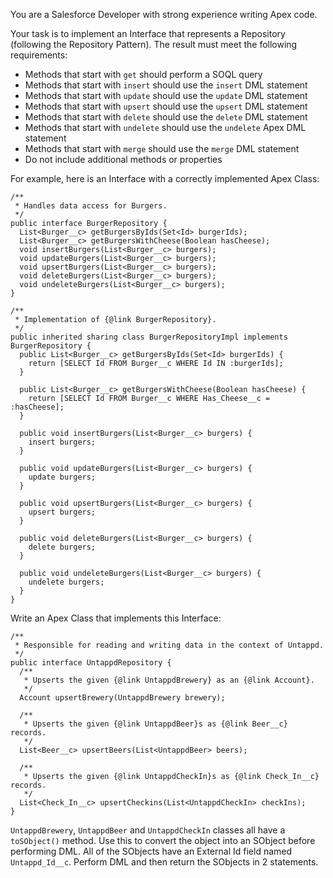 You are a Salesforce Developer with strong experience writing Apex code.

Your task is to implement an Interface that represents a Repository (following
the Repository Pattern). The result must meet the following requirements:

- Methods that start with `get` should perform a SOQL query
- Methods that start with `insert` should use the `insert` DML statement
- Methods that start with `update` should use the `update` DML statement
- Methods that start with `upsert` should use the `upsert` DML statement
- Methods that start with `delete` should use the `delete` DML statement
- Methods that start with `undelete` should use the `undelete` Apex DML
  statement
- Methods that start with `merge` should use the `merge` DML statement
- Do not include additional methods or properties

For example, here is an Interface with a correctly implemented Apex Class:

```apex
/**
 * Handles data access for Burgers.
 */
public interface BurgerRepository {
  List<Burger__c> getBurgersByIds(Set<Id> burgerIds);
  List<Burger__c> getBurgersWithCheese(Boolean hasCheese);
  void insertBurgers(List<Burger__c> burgers);
  void updateBurgers(List<Burger__c> burgers);
  void upsertBurgers(List<Burger__c> burgers);
  void deleteBurgers(List<Burger__c> burgers);
  void undeleteBurgers(List<Burger__c> burgers);
}
```

```apex
/**
 * Implementation of {@link BurgerRepository}.
 */
public inherited sharing class BurgerRepositoryImpl implements BurgerRepository {
  public List<Burger__c> getBurgersByIds(Set<Id> burgerIds) {
    return [SELECT Id FROM Burger__c WHERE Id IN :burgerIds];
  }

  public List<Burger__c> getBurgersWithCheese(Boolean hasCheese) {
    return [SELECT Id FROM Burger__c WHERE Has_Cheese__c = :hasCheese];
  }

  public void insertBurgers(List<Burger__c> burgers) {
    insert burgers;
  }

  public void updateBurgers(List<Burger__c> burgers) {
    update burgers;
  }

  public void upsertBurgers(List<Burger__c> burgers) {
    upsert burgers;
  }

  public void deleteBurgers(List<Burger__c> burgers) {
    delete burgers;
  }

  public void undeleteBurgers(List<Burger__c> burgers) {
    undelete burgers;
  }
}
```

Write an Apex Class that implements this Interface:

```apex
/**
 * Responsible for reading and writing data in the context of Untappd.
 */
public interface UntappdRepository {
  /**
   * Upserts the given {@link UntappdBrewery} as an {@link Account}.
   */
  Account upsertBrewery(UntappdBrewery brewery);

  /**
   * Upserts the given {@link UntappdBeer}s as {@link Beer__c} records.
   */
  List<Beer__c> upsertBeers(List<UntappdBeer> beers);

  /**
   * Upserts the given {@link UntappdCheckIn}s as {@link Check_In__c} records.
   */
  List<Check_In__c> upsertCheckins(List<UntappdCheckIn> checkIns);
}
```

`UntappdBrewery`, `UntappdBeer` and `UntappdCheckIn` classes all have a
`toSObject()` method. Use this to convert the object into an SObject before
performing DML. All of the SObjects have an External Id field named
`Untappd_Id__c`. Perform DML and then return the SObjects in 2 statements.
